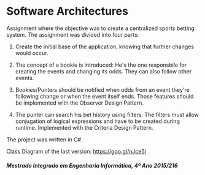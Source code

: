 # Software Architectures



Assignment where the objective was to create a centralized sports betting system.
The assignment was divided into four parts:

  1. Create the initial base of the application, knowing that further changes would occur.
  
  2. The concept of a bookie is introduced: He's the one responsbile for creating the events and changing its odds. 
  They can also follow other events.
  
  3. Bookies/Punters should be notified when odds from an event they're following change or when the event itself ends. 
  Those features should be implemented with the Observer Design Pattern.
  
  4.  The punter can search his bet history using filters. The filters must allow conjugation of logical expressions and have to be created during runtime.
      Implemented with the Criteria Design Pattern.



The project was written in C#.


Class Diagram of the last version: https://goo.gl/nJce5l


##### Mestrado Integrado em Engenharia Informática, 4º Ano 2015/216
